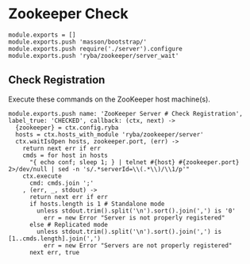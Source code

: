 
# Zookeeper Check

    module.exports = []
    module.exports.push 'masson/bootstrap/'
    module.exports.push require('./server').configure
    module.exports.push 'ryba/zookeeper/server_wait'

## Check Registration

Execute these commands on the ZooKeeper host machine(s).

    module.exports.push name: 'ZooKeeper Server # Check Registration', label_true: 'CHECKED', callback: (ctx, next) ->
      {zookeeper} = ctx.config.ryba
      hosts = ctx.hosts_with_module 'ryba/zookeeper/server'
      ctx.waitIsOpen hosts, zookeeper.port, (err) ->
        return next err if err
        cmds = for host in hosts
          "{ echo conf; sleep 1; } | telnet #{host} #{zookeeper.port} 2>/dev/null | sed -n 's/.*serverId=\\(.*\\)/\\1/p'"
        ctx.execute
          cmd: cmds.join ';'
        , (err, _, stdout) ->
          return next err if err
          if hosts.length is 1 # Standalone mode
            unless stdout.trim().split('\n').sort().join(',') is '0'
              err = new Error "Server is not properly registered"
          else # Replicated mode
            unless stdout.trim().split('\n').sort().join(',') is [1..cmds.length].join(',')
              err = new Error "Servers are not properly registered"
          next err, true

